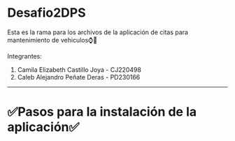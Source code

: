 # Desafio2DPS
Esta es la rama para los archivos de la aplicación de citas para mantenimiento de vehiculos⌚🚗

Integrantes:

1. Camila Elizabeth Castillo Joya - CJ220498
2. Caleb Alejandro Peñate Deras - PD230166


*****************************************************************************************************
<h1>✅Pasos para la instalación de la aplicación✅</h1>

